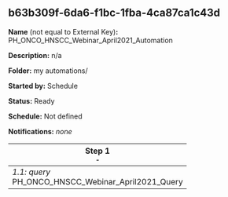 ## b63b309f-6da6-f1bc-1fba-4ca87ca1c43d

**Name** (not equal to External Key)**:** PH_ONCO_HNSCC_Webinar_April2021_Automation

**Description:** n/a

**Folder:** my automations/

**Started by:** Schedule

**Status:** Ready

**Schedule:** Not defined

**Notifications:** _none_


| Step 1<br>_<small>-</small>_ |
| --- |
| _1.1: query_<br>PH_ONCO_HNSCC_Webinar_April2021_Query |
